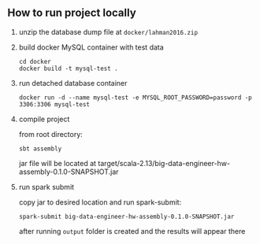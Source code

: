 ## How to run project locally

1. unzip the database dump file at `docker/lahman2016.zip`

2. build docker MySQL container with test data
    ```shell
    cd docker
    docker build -t mysql-test .
    ```
3. run detached database container
    ```shell
    docker run -d --name mysql-test -e MYSQL_ROOT_PASSWORD=password -p 3306:3306 mysql-test
    ```

4. compile project

    from root directory:
    ```shell
    sbt assembly
    ```
    jar file will be located at target/scala-2.13/big-data-engineer-hw-assembly-0.1.0-SNAPSHOT.jar

5. run spark submit

    copy jar to desired location and run spark-submit:
    ```shell
    spark-submit big-data-engineer-hw-assembly-0.1.0-SNAPSHOT.jar
    ```
   after running `output` folder is created and the results will appear there